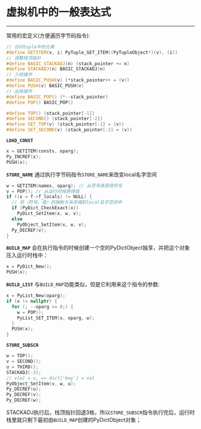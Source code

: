 # **虚拟机中的一般表达式**
***

常用的宏定义(方便遍历字节码指令):
```C++
// 访问tuple中的元素
#define GETITEM(v, i) PyTuple_GET_ITEM((PyTupleObject*)(v), (i))
// 调整栈顶指针
#define BASIC_STACKADJ(n) (stack_pointer += n)
#define STACKADJ(n) BASIC_STACKADJ(n)
// 入栈操作
#define BASIC_PUSH(v) (*stack_pointer++ = (v))
#define PUSH(v) BASIC_PUSH(v)
// 出栈操作
#define BASIC_POP() (*--stack_pointer)
#define POP() BASIC_POP()

#define TOP() (stack_pointer[-1])
#define SECOND() (stack_pointer[-2])
#define SET_TOP(v) (stack_pointer[-1] = (v))
#define SET_SECOND(v) (stack_pointer[-2] = (v))
```

**`LOAD_CONST`**
```C++
x = GETITEM(consts, oparg);
Py_INCREF(x);
PUSH(x);
```

**`STORE_NAME`**
通过执行字节码指令`STORE_NAME`来改变local名字空间
```C++
w = GETITEM(names, oparg); // 从符号表获得符号
v = POP(); // 从运行时栈获得值
if ((x = f->f_locals) != NULL) {
  // 将（符号、值）的映射关系存储到local名字空间中
  if (PyDict_CheckExact(x))
    PyDict_SetItem(x, w, v);
  else
    PyObject_SetItem(x, w, v);
  Py_DECREF(v);
}
```

**`BUILD_MAP`**
会在执行指令的时候创建一个空的PyDictObject独享，并把这个对象压入运行时栈中：
```C++
x = PyDict_New();
PUSH(x);
```

**`BUILD_LIST`**
与`BUILD_MAP`功能类似，但是它利用来这个指令的参数:
```C++
x = PyList_New(oparg);
if (x != nullptr) {
  for (; --oparg >= 0;) {
    w = POP();
    PyList_SET_ITEM(x, oparg, w);
  }
  PUSH(x);
}
```

**`STORE_SUBSCR`**
```C++
w = TOP();
v = SECOND();
u = THIRD();
STACKADJ(-3);
// v[w] = u, => dict['key'] = val
PyObject_SetItem(v, w, u);
Py_DECREF(u);
Py_DECREF(v);
Py_DECREF(w);
```
STACKADJ执行后，栈顶指针回退3格，所以`STORE_SUBSCR`指令执行完后，运行时栈里就只剩下最初由`BUILD_MAP`创建的PyDictObject对象；
